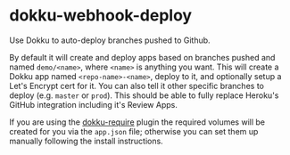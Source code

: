 # dokku-webhook-deploy

Use Dokku to auto-deploy branches pushed to Github.

By default it will create and deploy apps based on branches pushed and named `demo/<name>`, where `<name>`
is anything you want. This will create a Dokku app named `<repo-name>-<name>`, deploy to it, and optionally
setup a Let's Encrypt cert for it. You can also tell it other specific branches to deploy (e.g. `master` or `prod`).
This should be able to fully replace Heroku's GitHub integration including it's Review Apps.

If you are using the [dokku-require](https://github.com/crisward/dokku-require) plugin the required volumes
will be created for you via the `app.json` file; otherwise you can set them up manually following the install instructions.
